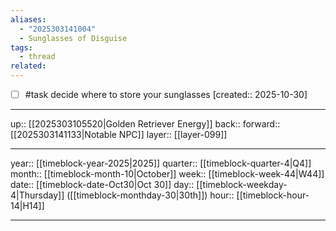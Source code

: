 ```yaml
---
aliases:
  - "2025303141004"
  - Sunglasses of Disguise
tags:
  - thread
related:
---
```


- [ ] #task decide where to store your sunglasses  [created:: 2025-10-30]

***

up:: [[2025303105520|Golden Retriever Energy]]
back:: 
forward:: [[2025303141133|Notable NPC]]
layer:: [[layer-099]]

***

year:: [[timeblock-year-2025|2025]]
quarter:: [[timeblock-quarter-4|Q4]]
month:: [[timeblock-month-10|October]]
week:: [[timeblock-week-44|W44]]
date:: [[timeblock-date-Oct30|Oct 30]]
day:: [[timeblock-weekday-4|Thursday]] ([[timeblock-monthday-30|30th]])
hour:: [[timeblock-hour-14|H14]]

***
